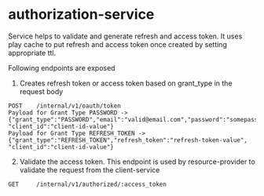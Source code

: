 # authorization-service
Service helps to validate and generate refresh and access token. It uses play cache to put refresh and access token once created by setting appropriate ttl.

Following endpoints are exposed
1) Creates refresh token or access token based on grant_type in the request body
```
POST    /internal/v1/oauth/token
Payload for Grant Type PASSWORD ->{"grant_type":"PASSWORD","email":"valid@email.com","password":"somepass",
"client_id":"client-id-value"}
Payload for Grant Type REFRESH_TOKEN ->{"grant_type":"REFRESH_TOKEN","refresh_token":"refresh-token-value",
"client_id":"client-id-value"}
```

2) Validate the access token. This endpoint is used by resource-provider to validate the request from the client-service
```
GET     /internal/v1/authorized/:access_token 
```

